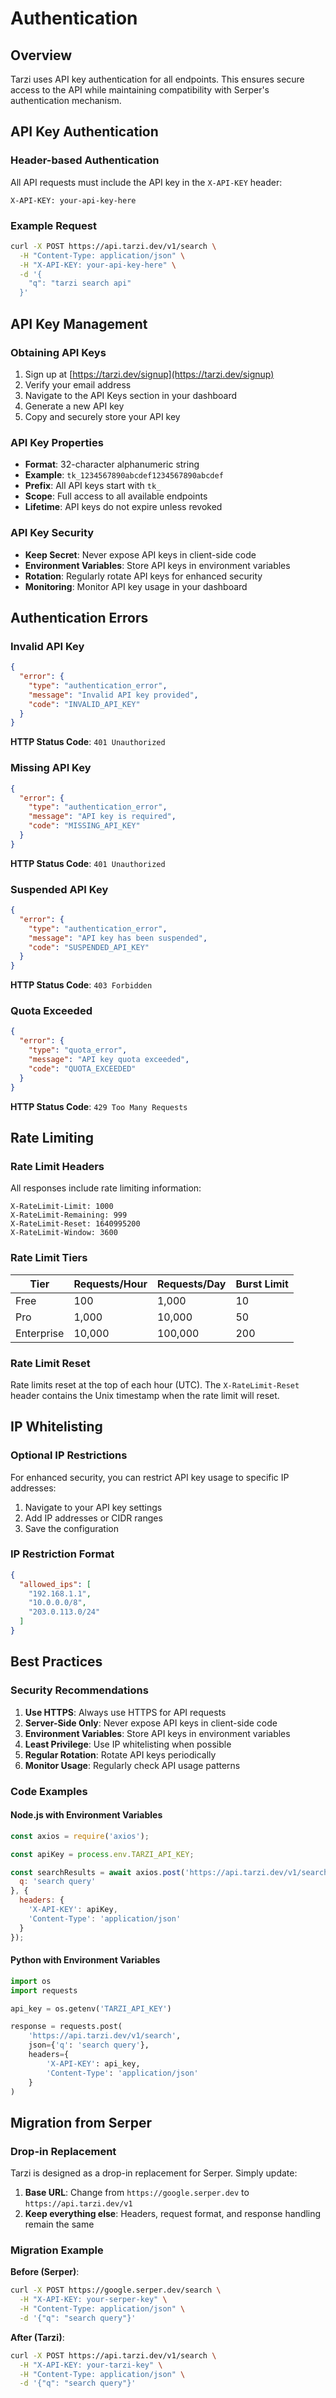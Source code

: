 # Authentication

## Overview

Tarzi uses API key authentication for all endpoints. This ensures secure access to the API while maintaining compatibility with Serper's authentication mechanism.

## API Key Authentication

### Header-based Authentication

All API requests must include the API key in the `X-API-KEY` header:

```http
X-API-KEY: your-api-key-here
```

### Example Request

```bash
curl -X POST https://api.tarzi.dev/v1/search \
  -H "Content-Type: application/json" \
  -H "X-API-KEY: your-api-key-here" \
  -d '{
    "q": "tarzi search api"
  }'
```

## API Key Management

### Obtaining API Keys

1. Sign up at [https://tarzi.dev/signup](https://tarzi.dev/signup)
2. Verify your email address
3. Navigate to the API Keys section in your dashboard
4. Generate a new API key
5. Copy and securely store your API key

### API Key Properties

- **Format**: 32-character alphanumeric string
- **Example**: `tk_1234567890abcdef1234567890abcdef`
- **Prefix**: All API keys start with `tk_`
- **Scope**: Full access to all available endpoints
- **Lifetime**: API keys do not expire unless revoked

### API Key Security

- **Keep Secret**: Never expose API keys in client-side code
- **Environment Variables**: Store API keys in environment variables
- **Rotation**: Regularly rotate API keys for enhanced security
- **Monitoring**: Monitor API key usage in your dashboard

## Authentication Errors

### Invalid API Key

```json
{
  "error": {
    "type": "authentication_error",
    "message": "Invalid API key provided",
    "code": "INVALID_API_KEY"
  }
}
```

**HTTP Status Code**: `401 Unauthorized`

### Missing API Key

```json
{
  "error": {
    "type": "authentication_error",
    "message": "API key is required",
    "code": "MISSING_API_KEY"
  }
}
```

**HTTP Status Code**: `401 Unauthorized`

### Suspended API Key

```json
{
  "error": {
    "type": "authentication_error",
    "message": "API key has been suspended",
    "code": "SUSPENDED_API_KEY"
  }
}
```

**HTTP Status Code**: `403 Forbidden`

### Quota Exceeded

```json
{
  "error": {
    "type": "quota_error",
    "message": "API key quota exceeded",
    "code": "QUOTA_EXCEEDED"
  }
}
```

**HTTP Status Code**: `429 Too Many Requests`

## Rate Limiting

### Rate Limit Headers

All responses include rate limiting information:

```http
X-RateLimit-Limit: 1000
X-RateLimit-Remaining: 999
X-RateLimit-Reset: 1640995200
X-RateLimit-Window: 3600
```

### Rate Limit Tiers

| Tier | Requests/Hour | Requests/Day | Burst Limit |
|------|---------------|--------------|-------------|
| Free | 100 | 1,000 | 10 |
| Pro | 1,000 | 10,000 | 50 |
| Enterprise | 10,000 | 100,000 | 200 |

### Rate Limit Reset

Rate limits reset at the top of each hour (UTC). The `X-RateLimit-Reset` header contains the Unix timestamp when the rate limit will reset.

## IP Whitelisting

### Optional IP Restrictions

For enhanced security, you can restrict API key usage to specific IP addresses:

1. Navigate to your API key settings
2. Add IP addresses or CIDR ranges
3. Save the configuration

### IP Restriction Format

```json
{
  "allowed_ips": [
    "192.168.1.1",
    "10.0.0.0/8",
    "203.0.113.0/24"
  ]
}
```

## Best Practices

### Security Recommendations

1. **Use HTTPS**: Always use HTTPS for API requests
2. **Server-Side Only**: Never expose API keys in client-side code
3. **Environment Variables**: Store API keys in environment variables
4. **Least Privilege**: Use IP whitelisting when possible
5. **Regular Rotation**: Rotate API keys periodically
6. **Monitor Usage**: Regularly check API usage patterns

### Code Examples

#### Node.js with Environment Variables

```javascript
const axios = require('axios');

const apiKey = process.env.TARZI_API_KEY;

const searchResults = await axios.post('https://api.tarzi.dev/v1/search', {
  q: 'search query'
}, {
  headers: {
    'X-API-KEY': apiKey,
    'Content-Type': 'application/json'
  }
});
```

#### Python with Environment Variables

```python
import os
import requests

api_key = os.getenv('TARZI_API_KEY')

response = requests.post(
    'https://api.tarzi.dev/v1/search',
    json={'q': 'search query'},
    headers={
        'X-API-KEY': api_key,
        'Content-Type': 'application/json'
    }
)
```

## Migration from Serper

### Drop-in Replacement

Tarzi is designed as a drop-in replacement for Serper. Simply update:

1. **Base URL**: Change from `https://google.serper.dev` to `https://api.tarzi.dev/v1`
2. **Keep everything else**: Headers, request format, and response handling remain the same

### Migration Example

**Before (Serper)**:
```bash
curl -X POST https://google.serper.dev/search \
  -H "X-API-KEY: your-serper-key" \
  -H "Content-Type: application/json" \
  -d '{"q": "search query"}'
```

**After (Tarzi)**:
```bash
curl -X POST https://api.tarzi.dev/v1/search \
  -H "X-API-KEY: your-tarzi-key" \
  -H "Content-Type: application/json" \
  -d '{"q": "search query"}'
```